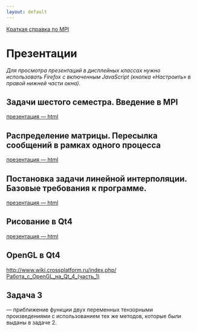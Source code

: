 ```yaml
---
layout: default
---
```

[Краткая справка по MPI](MPI-cheatsheet)

# Презентации
*Для просмотра презентаций в дисплейных классах нужно использовать Firefox с включенным JavaScript (кнопка «Настроить» в правой нижней части окна).*

## Задачи шестого семестра. Введение в MPI
[презентация — html](presentations/01-Introduction-MPI.html)

<!--## Отладка в MPI
[презентация — html](presentations/02-MPI-rest.html)-->

## Распределение матрицы. Пересылка сообщений в рамках одного процесса
[презентация — html](presentations/03-Matrix-Distribution.html)

<!--## Пересылка сообщений в рамках одного процесса
[презентация — html](presentations/04-MPI-send-to-self.html)-->

## Постановка задачи линейной интерполяции. Базовые требования к программе.
[презентация — html](presentations/05-Interpolation-Start.html)

## Рисование в Qt4
[презентация — html](presentations/06-Task2.html)

## OpenGL в Qt4
http://www.wiki.crossplatform.ru/index.php/Работа_с_OpenGL_на_Qt_4_(часть_1)

## Задача 3
— приближение функции двух переменных тензорными произведениями с использованием тех же методов, которые были выданы в задаче 2.

